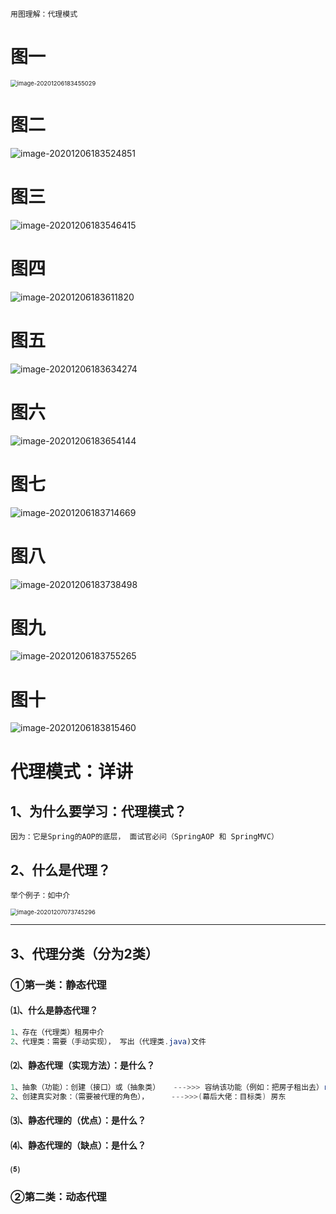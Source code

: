 ~~~
用图理解：代理模式
~~~

# 图一

<img src="https://gitee.com/sheep-are-flying-in-the-sky/my-picture/raw/master/picture4/image-20201206183455029.png" alt="image-20201206183455029" style="zoom:67%;" />

# 图二

![image-20201206183524851](https://gitee.com/sheep-are-flying-in-the-sky/my-picture/raw/master/picture4/image-20201206183524851.png)

# 图三

![image-20201206183546415](https://gitee.com/sheep-are-flying-in-the-sky/my-picture/raw/master/picture4/image-20201206183546415.png)

# 图四

![image-20201206183611820](https://gitee.com/sheep-are-flying-in-the-sky/my-picture/raw/master/picture4/image-20201206183611820.png)



# 图五

![image-20201206183634274](https://gitee.com/sheep-are-flying-in-the-sky/my-picture/raw/master/picture4/image-20201206183634274.png)



# 图六

![image-20201206183654144](https://gitee.com/sheep-are-flying-in-the-sky/my-picture/raw/master/picture4/image-20201206183654144.png)



# 图七

![image-20201206183714669](https://gitee.com/sheep-are-flying-in-the-sky/my-picture/raw/master/picture4/image-20201206183714669.png)

# 图八

![image-20201206183738498](https://gitee.com/sheep-are-flying-in-the-sky/my-picture/raw/master/picture4/image-20201206183738498.png)





# 图九

![image-20201206183755265](https://gitee.com/sheep-are-flying-in-the-sky/my-picture/raw/master/picture4/image-20201206183755265.png)





# 图十

![image-20201206183815460](https://gitee.com/sheep-are-flying-in-the-sky/my-picture/raw/master/picture4/image-20201206183815460.png)





# 代理模式：详讲

## 1、为什么要学习：代理模式？

~~~
因为：它是Spring的AOP的底层， 面试官必问（SpringAOP 和 SpringMVC）
~~~



## 2、什么是代理？

~~~
举个例子：如中介
~~~

<img src="https://gitee.com/sheep-are-flying-in-the-sky/my-picture/raw/master/picture4/image-20201207073745296.png" alt="image-20201207073745296" style="zoom:67%;" />

---



## 3、代理分类（分为2类）

### ①第一类：静态代理

#### ⑴、什么是静态代理？

~~~java
1、存在（代理类）租房中介
2、代理类：需要（手动实现）， 写出（代理类.java)文件
~~~

#### ⑵、静态代理（实现方法）：是什么？

~~~~java
1、抽象（功能）：创建（接口）或（抽象类）   --->>> 容纳该功能（例如：把房子租出去）rent()方法
2、创建真实对象：（需要被代理的角色），     --->>>(幕后大佬：目标类) 房东
~~~~





#### ⑶、静态代理的（优点）：是什么？



#### ⑷、静态代理的（缺点）：是什么？



#### ⑸







### ②第二类：动态代理






